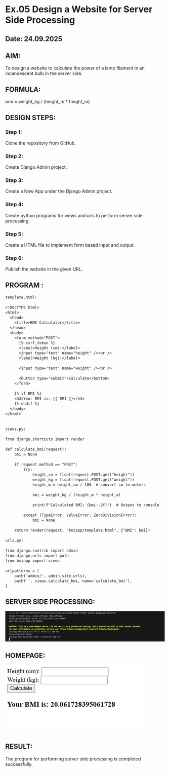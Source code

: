 # Ex.05 Design a Website for Server Side Processing

## Date: 24.09.2025

## AIM:

To design a website to calculate the power of a lamp filament in an incandescent bulb in the server side.

## FORMULA:

bmi = weight_kg / (height_m \* height_m)

## DESIGN STEPS:

### Step 1:

Clone the repository from GitHub.

### Step 2:

Create Django Admin project.

### Step 3:

Create a New App under the Django Admin project.

### Step 4:

Create python programs for views and urls to perform server side processing.

### Step 5:

Create a HTML file to implement form based input and output.

### Step 6:

Publish the website in the given URL.

## PROGRAM :

```
template.html:

<!DOCTYPE html>
<html>
  <head>
    <title>BMI Calculator</title>
  </head>
  <body>
    <form method="POST">
      {% csrf_token %}
      <label>Height (cm):</label>
      <input type="text" name="height" /><br />
      <label>Weight (kg):</label>

      <input type="text" name="weight" /><br />

      <button type="submit">Calculate</button>
    </form>

    {% if BMI %}
    <h3>Your BMI is: {{ BMI }}</h3>
    {% endif %}
  </body>
</html>


views.py:

from django.shortcuts import render

def calculate_bmi(request):
    bmi = None

    if request.method == "POST":
        try:
            height_cm = float(request.POST.get("height"))
            weight_kg = float(request.POST.get("weight"))
            height_m = height_cm / 100  # convert cm to meters

            bmi = weight_kg / (height_m * height_m)

            print(f"Calculated BMI: {bmi:.2f}")  # Output to console

        except (TypeError, ValueError, ZeroDivisionError):
            bmi = None

    return render(request, "bmiapp/template.html", {"BMI": bmi})

urls.py:

from django.contrib import admin
from django.urls import path
from bmiapp import views

urlpatterns = [
    path('admin/', admin.site.urls),
    path('', views.calculate_bmi, name='calculate_bmi'),
]

```

## SERVER SIDE PROCESSING:

![Server Side Processing](img01.png)

## HOMEPAGE:

![Homepage](img02.png)

## RESULT:

The program for performing server side processing is completed successfully.
